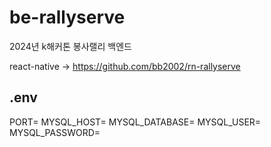 # be-rallyserve
2024년 k해커톤 봉사랠리 백엔드

react-native -> https://github.com/bb2002/rn-rallyserve

## .env
PORT=
MYSQL_HOST=
MYSQL_DATABASE=
MYSQL_USER=
MYSQL_PASSWORD=